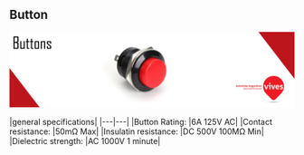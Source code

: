 ## Button

![](/assets/buttons_banner.jpg)

|general specifications|
|---|---|
|Button Rating: |6A 125V AC|
|Contact resistance: |50mΩ Max|
|Insulatin resistance: |DC 500V 100MΩ Min|
|Dielectric strength: |AC 1000V 1 minute|

